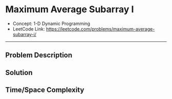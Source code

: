 # Maximum Average Subarray I

- Concept: 1-D Dynamic Programming
- LeetCode Link: https://leetcode.com/problems/maximum-average-subarray-i/

---

## Problem Description

## Solution

## Time/Space Complexity

